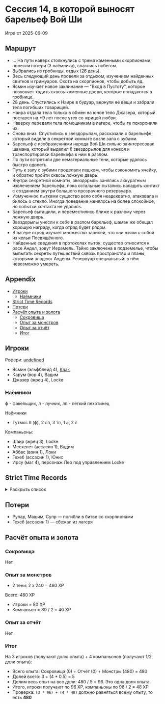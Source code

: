 # Сессия 14, в которой выносят барельеф Вой Ши

<!--
<a title="" href="">
  <img src="" style="width:800px" />
</a>
-->

Игра от 2025-06-09

## Маршрут

- ... На пути наверх столкнулись с тремя каменными скорпионами, понесли потери (3 наёмника), спаслись побегом.
- Выбрались из гробницы, отдых (26 день).
- Весь следующий день провели за отдыхом, изучением найденных свитков и гримуаров. Охота на скорпионов, чтобы добыть яд.
- Ясмин изучает новое заклинание — "Вход в Пустоту", которое позволяет ходить сквозь каменные двери, которые попадаются
  в гробнице.
- 28 день. Спустились к Наире в будуар, вернули её вещи и забрали тела погибших товарищей.
- Наира отдала тела только в обмен на юное тело Джазера, который постарел на +9 лет после утех со жрицей любви.
- Наверху передали тела помощникам в лагере, чтобы те похоронили их.
- Снова вниз. Спустились к звездорылам, рассказали о барельефе, который видели в секретной комнате возле зала с зубами.
- Барельеф с изображениями народа Вой Ши сильно заинтересовал шамана, который выделил 8 звездорылов для конвоя и
  транспортировки барельефа к ним в разлом.
- По пути встретили две нематериальные тени, которые удалось быстро одолеть.
- Путь к залу с зубами проделали пешком, чтобы сэкономить ячейку, и обратно пройти сквозь ложную дверь.
- Внутри секретной комнаты, звездорылы занялись аккуратным извлечением барельефа, пока остальные пытались наладить
  контакт с созданием внутри большого прозрачного резервуара.
- Измученное пытками существо вело себя неадекватно, атаковала и билось о стекло. Иногда поведение менялось на более
  спокойное, но попытки контакта не удались.
- Барельеф вытащили, и переместились ближе к разлому через ложную дверь.
- Звездорылы унесли к себе в разлом барельеф, шаман же обещал хорошую награду, когда отряд будет рядом.
- В лагере отряд изучает множество записей, что они взяли с собой из кельи Посвящённого.
- Найденные сведения в протоколах пыток: существо относится к расе Андел, зовут Иерамель. Тайно заключена в подземелье,
  чтобы выпытать секреты путешествий сквозь пространство и планы, которыми владеют Анделы. Резервуар специальный: в нём
  невозможно умереть.

## Appendix

<!-- toc -->

- [Игроки](#%D0%B8%D0%B3%D1%80%D0%BE%D0%BA%D0%B8)
  - [Наёмники](#%D0%BD%D0%B0%D1%91%D0%BC%D0%BD%D0%B8%D0%BA%D0%B8)
- [Strict Time Records](#strict-time-records)
- [Потери](#%D0%BF%D0%BE%D1%82%D0%B5%D1%80%D0%B8)
- [Расчёт опыта и золота](#%D1%80%D0%B0%D1%81%D1%87%D1%91%D1%82-%D0%BE%D0%BF%D1%8B%D1%82%D0%B0-%D0%B8-%D0%B7%D0%BE%D0%BB%D0%BE%D1%82%D0%B0)
  - [Сокровища](#%D1%81%D0%BE%D0%BA%D1%80%D0%BE%D0%B2%D0%B8%D1%89%D0%B0)
  - [Опыт за монстров](#%D0%BE%D0%BF%D1%8B%D1%82-%D0%B7%D0%B0-%D0%BC%D0%BE%D0%BD%D1%81%D1%82%D1%80%D0%BE%D0%B2)
  - [Опыт за отчёт](#%D0%BE%D0%BF%D1%8B%D1%82-%D0%B7%D0%B0-%D0%BE%D1%82%D1%87%D1%91%D1%82)
  - [Итог](#%D0%B8%D1%82%D0%BE%D0%B3)

<!-- tocstop -->

## Игроки

Рефери: [undefined](https://t.me/oktottrpg)

- Ясмин (эльфблейд 4), [Квак](https://t.me/troglog)
- Карум (вор 4), Вадим
- Джазер (жрец 4), Locke

### Наёмники

ф - факельщик, л - лучник, лп - лёгкий пехотинец

Наёмники

- Тутмос II (ф), 2 лп, 3 тп, 1 а, 2 л

Компаньоны:

- Шаир (жрец 3), Locke
- Месхенет (ассасин 1), Вадим
- Аббас (воин 1), Локи
- Гехеб (ассасин 1), Юнис
- Ирсу (маг 4), персонаж Лео под управлением Locke

## Strict Time Records

<details><summary>Раскрыть список</summary>

По дням

- 1 день: 1ч + 2ч20м (игра 1) 10 января
- 2 день: отдых в лагере, ночёвка (игра 2) 17 января
- 3 день: 1ч + 3ч20м, остались внутри (конец игры 2). 4ч30м внутри (игра 3). 2ч30м (игра 4).
- 4-7 день: отдых, наём
- 8 день: раскопки шахты снаружи (конец игры 4) (игра 5)
- 9 день: 3ч10м внутри (конец игры 5) (игра 6), вышли наружу и ночевали в лагере
- 10 день: 4ч внутри (конец игры 6), 7ч + 40м в гротах (игра 7), 1ч10 м (игра 8) (Ширин, икра)
- 11-13 день: отдых в лагере, отправка каравана с сокровищами в поселение
- 14 день: 4ч10м (конец игры 8), 3ч40м (игра 9)
- 15 день: отдых, исследования (конец игры 9)
- 16 день (игра 10)
- 17 день: караван доезжает до поселения (игра 11), лечение в лагере
- 18 день: лечение в лагере
- 19 день: спуск в гробницу (7ч20м) (конец игры 11) (игра 12)
- 20 день: икра в Ширин созревает, караван выезжает обратно, спуск в гробницу и обратно (2ч40м) (конец игры 12)
- 21-25 дни: дорога, караван в лагере
- 26 день: гробница (5ч10м) (конец игры 13)
- 27 день: лагерь, изучение, охота (игра 14)
- 28 день: гробница (6ч50м)
- ...
- 40 день: кончается оплата наёмников

</details>

## Потери

- Рупар, Машим, Супр — погибли в битве со скорпионами
- Гехеб (ассасин 1) — сбежал из лагеря

## Расчёт опыта и золота

### Сокровища

Нет

### Опыт за монстров

- 2 тени: 2 x 240 = 480 XP

Всего: 480 XP

- Игроки = 80 XP
- Компаньон = 80 / 2 = 40 XP

### Опыт за отчёт

Нет

### Итог

На 3 игроков (получают долю опыта) + 4 компаньонов (получают 1/2 доли опыта):

- Всего опыта: Сокровища (0) + Отчёт (0) + Монстры (480) = 480
- Долей всего: 3 + (4 \* 0.5) = 5
- Делим весь опыт на все доли: 480 / 5 = 96. Это одна доля опыта.
- Итого, игроки получают по 96 XP, компаньоны по 96 / 2 = 48 XP
- Проверка: `(3 * 96) + (4 * 48)` должно равняться всему опыту, то есть **480**
